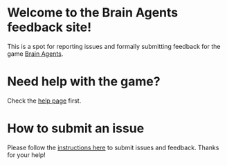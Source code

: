 # Welcome to the Brain Agents feedback site!
This is a spot for reporting issues and formally submitting feedback for the game [Brain Agents](https://brainagents.org).

# Need help with the game?
Check the [help page](https://docs.google.com/document/d/1_DKf94YLVfkHZs39_n6XAnx-z0UodTXqvF93Gx959Us/) first. 

# How to submit an issue
Please follow the [instructions here](https://docs.google.com/document/d/1_DKf94YLVfkHZs39_n6XAnx-z0UodTXqvF93Gx959Us/edit#heading=h.baarpqi5qn06) to submit issues and feedback. Thanks for your help!
